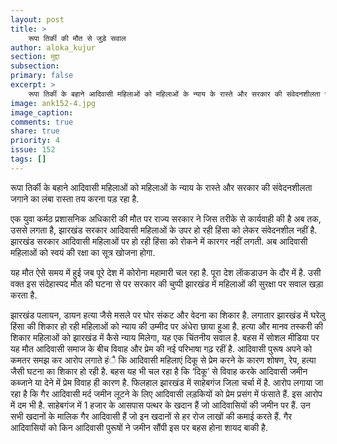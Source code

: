 ```yaml
---
layout: post
title: >
    रूपा तिर्की की मौत से जुड़े सवाल
author: aloka_kujur
section: मुद्दा
subsection:
primary: false
excerpt: >
    रूपा तिर्की के बहाने आदिवासी महिलाओं को महिलाओं के न्याय के रास्ते और सरकार की संवेदनशीलता जगाने का लंबा रास्ता तय करना पड़ रहा है.
image: ank152-4.jpg
image_caption: 
comments: true
share: true
priority: 4
issue: 152
tags: []
---
```


रूपा तिर्की के बहाने आदिवासी महिलाओं को महिलाओं के न्याय के रास्ते और सरकार की संवेदनशीलता जगाने का लंबा रास्ता तय करना पड़ रहा है.

एक युवा कर्मठ प्रशासनिक अधिकारी की मौत पर राज्य सरकार ने जिस तरीके से कार्यवाही की है अब तक, उससे लगता है, झारखंड सरकार आदिवासी महिलाओं के उपर हो रही  हिंसा को लेकर संवेदनशील नहीं है. झारखंड सरकार आदिवासी महिलाओं पर हो रही हिंसा को रोकने में कारगर नहीं लगती. अब आदिवासी महिलाओं को स्वयं की रक्षा का सूत्र खोजना होगा.

यह मौत ऐसे समय में हुई जब पूरे देश में कोरोना महामारी चल रहा है. पूरा देश लाॅकडाउन के दौर में है. उसी वक्त इस संदेहास्पद मौत की घटना से पर सरकार की चुप्पी झारखंड में महिलाओं की सुरक्षा पर सवाल खड़ा करता है.

झारखंड पलायन, डायन हत्या जैसे मसले पर घोर संकट और वेदना का शिकार है. लगातार झारखंड में घरेलु हिंसा की शिकार हो रही महिलाओं को न्याय की उम्मीद पर अंधेरा छाया हुआ है. हत्या और  मानव तस्करी की शिकार महिलाओं को झारखंड में कैसे न्याय मिलेगा, यह एक चिंतनीय सवाल है.
बहस में सोशल मीडिया पर यह मौत आदिवासी समाज के बीच विवाह और प्रेम की नई परिभाषा गढ़ रहीं है. आदिवासी पुरूष अपने को कमतर समझ कर आरोप लगाते हंै कि आदिवासी महिलाएं दिकू से प्रेम करने के कारण शोषण, रेप, हत्या जैसी घटना का शिकार हो रही है. बहस यह भी चल रहा है कि ‘दिकू’ से विवाह करके आदिवासी जमीन कब्जाने या देने में प्रेम विवाह ही कारण है.
फिलहाल झारखंड में साहेबगंज जिला चर्चा में है. आरोप लगाया जा रहा है कि गैर आदिवासी मर्द जमीन लूटने के लिए आदिवासी लड़कियों को प्रेम प्रसंग में फंसाते हैं. इस आरोप में दम भी है. साहेबगंज में 1 हजार के आसपास पत्थर के खदान हैं जो आदिवासियों की जमीन पर हैं. उन सभी खदानों के मालिक गैर आदिवासी हैं जो इन खदानों से हर रोज लाखों की कमाई करते हैं. गैर आदिवासियों को किन आदिवासी पुरूषों ने जमीन सौंपी इस पर बहस होना शायद बाकी है.
